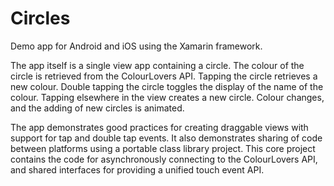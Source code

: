 Circles
=======

Demo app for Android and iOS using the Xamarin framework.

The app itself is a single view app containing a circle. The colour of the circle is retrieved from the ColourLovers API. Tapping the circle retrieves a new colour. Double tapping the circle toggles the display of the name of the colour. Tapping elsewhere in the view creates a new circle. Colour changes, and the adding of new circles is animated.

The app demonstrates good practices for creating draggable views with support for tap and double tap events. It also demonstrates sharing of code between platforms using a portable class library project. This core project contains the code for asynchronously connecting to the ColourLovers API, and shared interfaces for providing a unified touch event API.

